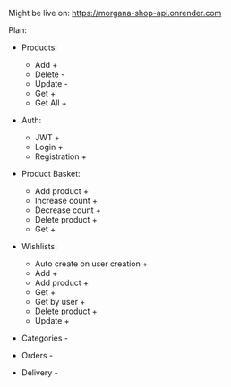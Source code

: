 Might be live on: https://morgana-shop-api.onrender.com

Plan:
- Products:
    - Add +
    - Delete -
    - Update -
    - Get +
    - Get All +

- Auth:
    - JWT +
    - Login +
    - Registration +

- Product Basket:
    - Add product +
    - Increase count +
    - Decrease count +
    - Delete product +
    - Get +
 
- Wishlists:
    - Auto create on user creation +
    - Add +
    - Add product +
    - Get +
    - Get by user +
    - Delete product +
    - Update +
 
- Categories -
- Orders -
- Delivery -
  
